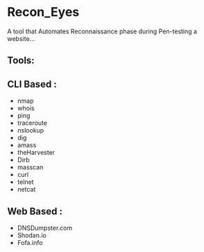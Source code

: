 # Recon_Eyes
A tool that Automates Reconnaissance phase during Pen-testing a website...

## Tools:

## CLI Based :
- nmap
- whois
- ping
- traceroute
- nslookup
- dig
- amass
- theHarvester
- Dirb
- masscan
- curl
- telnet
- netcat

## Web Based :
- DNSDumpster.com
- Shodan.io
- Fofa.info
